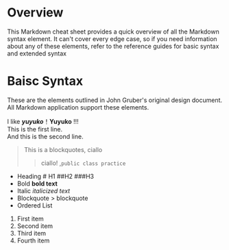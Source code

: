 # Overview


This Markdown cheat sheet provides a quick overview of all the Markdown syntax element. It can't cover every edge case, so if you need information about any of these elements, refer to the reference guides for basic syntax and extended syntax


# Baisc Syntax


These are the elements outlined in John Gruber's original design document. All Markdown application support these elements.

I like ***yuyuko***！**Yuyuko** !!!  
This is the first line.  
And this is the second line.  
> This is a blockquotes, ciallo
>> ciallo! ,`public class practice`


+ Heading  # H1 ##H2 ###H3
+ Bold **bold text**
+ Italic *italicized text*
+ Blockquote > blockquote
+ Ordered List 
1. First item
2. Second item 
3. Third item
4. Fourth item



